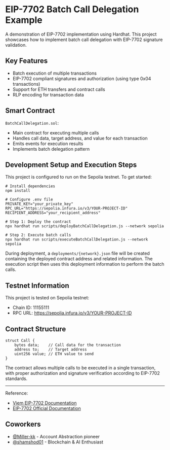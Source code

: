 # EIP-7702 Batch Call Delegation Example

A demonstration of EIP-7702 implementation using Hardhat. This project showcases how to implement batch call delegation with EIP-7702 signature validation.

## Key Features

- Batch execution of multiple transactions
- EIP-7702 compliant signatures and authorization (using type 0x04 transactions)
- Support for ETH transfers and contract calls
- RLP encoding for transaction data

## Smart Contract

`BatchCallDelegation.sol`: 
- Main contract for executing multiple calls
- Handles call data, target address, and value for each transaction
- Emits events for execution results
- Implements batch delegation pattern

## Development Setup and Execution Steps

This project is configured to run on the Sepolia testnet. To get started:

```shell
# Install dependencies
npm install

# Configure .env file
PRIVATE_KEY="your_private_key"
RPC_URL="https://sepolia.infura.io/v3/YOUR-PROJECT-ID"
RECIPIENT_ADDRESS="your_recipient_address"

# Step 1: Deploy the contract
npx hardhat run scripts/deployBatchCallDelegation.js --network sepolia

# Step 2: Execute batch calls
npx hardhat run scripts/executeBatchCallDelegation.js --network sepolia
```

During deployment, a `deployments/{network}.json` file will be created containing the deployed contract address and related information. The execution script then uses this deployment information to perform the batch calls.

## Testnet Information

This project is tested on Sepolia testnet:
- Chain ID: 11155111
- RPC URL: https://sepolia.infura.io/v3/YOUR-PROJECT-ID

## Contract Structure

```solidity
struct Call {
    bytes data;    // Call data for the transaction
    address to;    // Target address
    uint256 value; // ETH value to send
}
```

The contract allows multiple calls to be executed in a single transaction, with proper authorization and signature verification according to EIP-7702 standards.

---
Reference: 
- [Viem EIP-7702 Documentation](https://viem.sh/experimental/eip7702)
- [EIP-7702 Official Documentation](https://eips.ethereum.org/EIPS/eip-7702)

## Coworkers

- [@Miller-kk](https://github.com/Miller-kk) - Account Abstraction pioneer
- [@shamshod01](https://github.com/shamshod01) - Blockchain & AI Enthusiast
